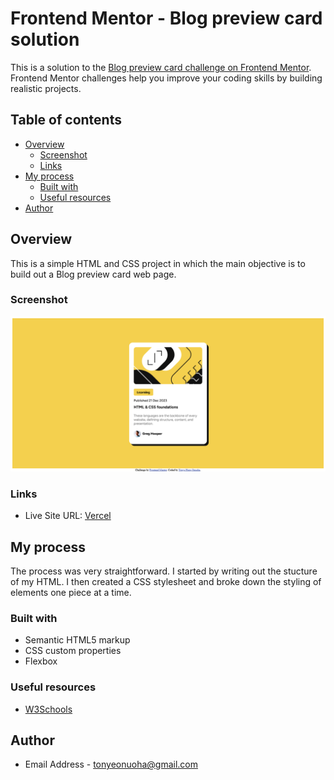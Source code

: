 # Frontend Mentor - Blog preview card solution

This is a solution to the [Blog preview card challenge on Frontend Mentor](https://www.frontendmentor.io/challenges/blog-preview-card-ckPaj01IcS). Frontend Mentor challenges help you improve your coding skills by building realistic projects. 

## Table of contents

- [Overview](#overview)
  - [Screenshot](#screenshot)
  - [Links](#links)
- [My process](#my-process)
  - [Built with](#built-with)
  - [Useful resources](#useful-resources)
- [Author](#author)

## Overview

This is a simple HTML and CSS project in which the main objective is to build out a Blog preview card web page.

### Screenshot

![Screenshot](./blog-preview-card.png)

### Links

- Live Site URL: [Vercel](https://blog-preview-card-ochre-seven.vercel.app)

## My process

The process was very straightforward. I started by writing out the stucture of my HTML. I then created a CSS stylesheet and broke down the styling of elements one piece at a time.

### Built with

- Semantic HTML5 markup
- CSS custom properties
- Flexbox

### Useful resources

- [W3Schools](https://www.w3schools.com/)

## Author

- Email Address - [tonyeonuoha@gmail.com](tonyeonuoha@gmail.com)
